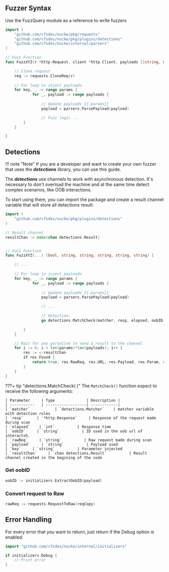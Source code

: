 ## Fuzzer Syntax

Use the FuzzQuery module as a reference to write fuzzers

```go
import (
    "github.com/cfsdes/nucke/pkg/requests"
    "github.com/cfsdes/nucke/pkg/plugins/detections"
    "github.com/cfsdes/nucke/internal/parsers"
)

// Fuzz Function
func FuzzXYZ(r *http.Request, client *http.Client, payloads []string, matcher detections.Matcher) (bool, string, string, string, string, string) {

    // Clone request
    req := requests.CloneReq(r)
    
    // For loop to inject payloads
    for key, _ := range params {
            for _, payload := range payloads {
                
                // Update payloads {{.params}}
                payload = parsers.ParsePayload(payload)

                // Fuzz logic ...
        }
    }

}
```

## Detections

!!! note "Note"
    If you are a developer and want to create your own fuzzer that uses the ***detections*** library, you can use this guide.

The ***detections*** use channels to work with asynchronous detection. It's necessary to don't overload the machine and at the same time detect complex scenarios, like OOB interactions.

To start using them, you can import the package and create a result channel variable that will store all detections result:
```go
import (
    "github.com/cfsdes/nucke/pkg/plugins/detections"
)

// Result channel
resultChan := make(chan detections.Result)


// Fuzz Function
func FuzzXYZ(...) (bool, string, string, string, string, string) {

    // ...
    
    // For loop to inject payloads
    for key, _ := range params {
            for _, payload := range payloads {
                
                // Update payloads {{.params}}
                payload = parsers.ParsePayload(payload)

                // ...
                
                // Detection:
                go detections.MatchCheck(matcher, resp, elapsed, oobID, rawReq, payload, key, resultChan)

        }
    }

    // Wait for any goroutine to send a result to the channel
    for i := 0; i < len(params)*len(payloads); i++ {
        res := <-resultChan
        if res.Found {
            return true, res.RawReq, res.URL, res.Payload, res.Param, res.RawResp
        }
    }
}
```

???+ tip "detections.MatchCheck( )"
    The `MatchCheck()` function expect to receive the following arguments:
    
    | Parameter     | Type              | Description |
    | -----------   | ------------------| ------------|
    | `matcher`           | `detections.Matcher`    | matcher variable with detection rules
    | `resp`      | `*http.Response`     | Response of the request made during scan
    | `elapsed`    | `int`          | Response time
    | `oobID`     | `string`          | ID used in the oob url of interactsh.
    | `rawReq`     | `string`          | Raw request made during scan
    | `payload`     | `string`          | Payload used
    | `key`     | `string`          | Parameter injected
    | `resultChan`     | `chan detections.Result`          | Result channel created in the begining of the code

### Get oobID
```go
oobID := initializers.ExtractOobID(payload)
```

### Convert request to Raw
```go
rawReq := requests.RequestToRaw(reqCopy)
```

## Error Handling

For every error that you want to return, just return if the Debug option is enabled:

```go
import "github.com/cfsdes/nucke/internal/initializers"

if initializers.Debug {
    // Print error
}
```